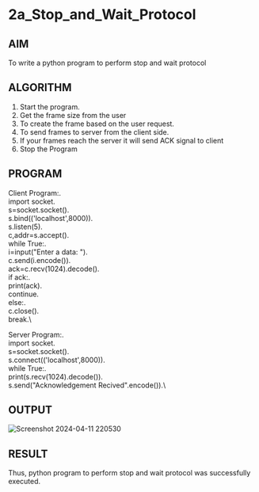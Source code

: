# 2a_Stop_and_Wait_Protocol
## AIM 
To write a python program to perform stop and wait protocol
## ALGORITHM
1. Start the program.
2. Get the frame size from the user
3. To create the frame based on the user request.
4. To send frames to server from the client side.
5. If your frames reach the server it will send ACK signal to client
6. Stop the Program
## PROGRAM
Client Program:.\
import socket.\
s=socket.socket().\
s.bind(('localhost',8000)).\
s.listen(5).\
c,addr=s.accept().\
while True:.\
    i=input("Enter a data: ").\
    c.send(i.encode()).\
    ack=c.recv(1024).decode().\
    if ack:.\
        print(ack).\
        continue.\
    else:.\
        c.close().\
        break.\
        
Server Program:.\
import socket.\
s=socket.socket().\
s.connect(('localhost',8000)).\
while True:.\
    print(s.recv(1024).decode()).\
    s.send("Acknowledgement Recived".encode()).\
## OUTPUT
![Screenshot 2024-04-11 220530](https://github.com/NaliniG007/2a_Stop_and_Wait_Protocol/assets/162718406/e68eef89-84c9-472b-ab48-66861abfe593)

## RESULT
Thus, python program to perform stop and wait protocol was successfully executed.
